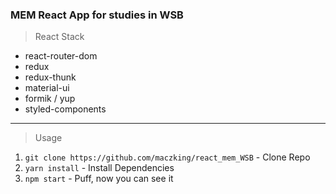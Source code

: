 ### MEM React App for studies in WSB

> React Stack

- react-router-dom
- redux
- redux-thunk
- material-ui
- formik / yup
- styled-components

---

> Usage

1. `git clone https://github.com/maczking/react_mem_WSB` - Clone Repo
2. `yarn install` - Install Dependencies
3. `npm start` - Puff, now you can see it
